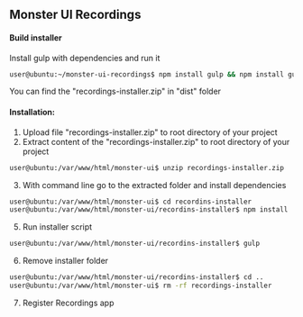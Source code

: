 ## Monster UI Recordings

#### Build installer
Install gulp with dependencies and run it
```bash
user@ubuntu:~/monster-ui-recordings$ npm install gulp && npm install gulp-zip && npm install gulp-replace && npm install gulp-modify && gulp
```
You can find the "recordings-installer.zip" in "dist" folder

#### Installation:

1. Upload file "recordings-installer.zip" to root directory of your project
2. Extract content of the "recordings-installer.zip" to root directory of your project
```bash
user@ubuntu:/var/www/html/monster-ui$ unzip recordings-installer.zip
```
3. With command line go to the extracted folder and install dependencies
```bash
user@ubuntu:/var/www/html/monster-ui$ cd recordins-installer
user@ubuntu:/var/www/html/monster-ui/recordins-installer$ npm install
```
5. Run installer script
```bash
user@ubuntu:/var/www/html/monster-ui/recordins-installer$ gulp
```
6. Remove installer folder
```bash
user@ubuntu:/var/www/html/monster-ui/recordins-installer$ cd ..
user@ubuntu:/var/www/html/monster-ui$ rm -rf recordings-installer
```
7. Register Recordings app